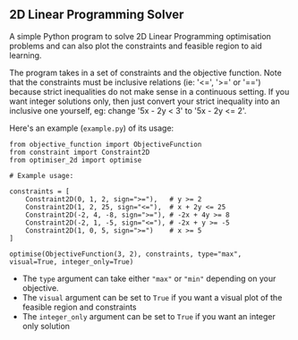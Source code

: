 ## 2D Linear Programming Solver

A simple Python program to solve 2D Linear Programming optimisation problems and can also
plot the constraints and feasible region to aid learning.

The program takes in a set of constraints and the objective function.
Note that the constraints must be inclusive relations (ie: '<=', '>=' or '==') because
strict inequalities do not make sense in a continuous setting. If you want integer solutions only, then just
convert your strict inequality into an inclusive one yourself, eg: change '5x - 2y < 3' to '5x - 2y <= 2'.

Here's an example (``example.py``) of its usage:

```
from objective_function import ObjectiveFunction
from constraint import Constraint2D
from optimiser_2d import optimise

# Example usage:

constraints = [
    Constraint2D(0, 1, 2, sign=">="),   # y >= 2
    Constraint2D(1, 2, 25, sign="<="),  # x + 2y <= 25
    Constraint2D(-2, 4, -8, sign=">="), # -2x + 4y >= 8
    Constraint2D(-2, 1, -5, sign="<="), # -2x + y >= -5
    Constraint2D(1, 0, 5, sign=">=")    # x >= 5
]

optimise(ObjectiveFunction(3, 2), constraints, type="max", visual=True, integer_only=True)
```
- The ``type`` argument can take either ``"max"`` or ``"min"`` depending on your objective.
- The ``visual`` argument can be set to ``True`` if you want a visual plot of the feasible region and constraints
- The ``integer_only`` argument can be set to ``True`` if you want an integer only solution
